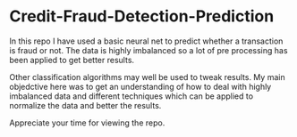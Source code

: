 # Credit-Fraud-Detection-Prediction
In this repo I have used a basic neural net to predict whether a transaction is fraud or not. The data is highly imbalanced so a lot of pre processing has been applied to get better results.

Other classification algorithms may well be used to tweak results. 
My main objedctive here was to get an understanding of how to deal with highly imbalanced data and different techniques which can be applied to normalize the data and better the results.

Appreciate your time for viewing the repo. 
